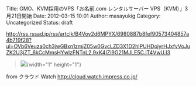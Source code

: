 Title: GMO、KVM採用のVPS「お名前.com レンタルサーバー VPS（KVM）」3月21日開始
Date: 2012-03-15 10:01
Author: masayukig
Category: Uncategorized
Status: draft

<http://rss.rssad.jp/rss/artclk/B4Voy2d6MPYX/6980887b8fef90573404857a4b719f28?ul=OVb6Veuza0ch3jwGBxn1zmjZ05w0GvcLZD3X1D2hIPUHDojyrHJxfvVoJuZK2U3jZT_6kCcMmsHYwlzFNTnL2.9xK4IZi9G21MJLE5C.iT4VwU.I3>  
  
  

> ![](http://rss.rssad.jp/rss/artimg/B4Voy2d6MPYX/6980887b8fef90573404857a4b719f28){width="1"
> height="1"}

  
  
from クラウド Watch <http://cloud.watch.impress.co.jp/>
